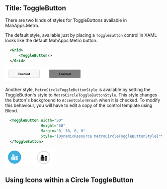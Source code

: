 Title: ToggleButton
---

There are two kinds of styles for ToggleButtons available in MahApps.Metro.

The default style, available just by placing a `ToggleButton` control in XAML looks like the default MahApps.Metro button. 

```xml
  <Grid>
      <ToggleButton/>
  </Grid>
```

![](images/toggle-button-normal.png)

Another style, `MetroCircleToggleButtonStyle` is available by setting the ToggleButton's style to `MetroCircleToggleButtonStyle`. This style changes the button's background to `AccentColorBrush` when it is checked. To modify this behaviour, you will have to edit a copy of the control template using Blend.

```xml
  <ToggleButton Width="50"
                Height="50"
                Margin="0, 10, 0, 0"
                Style="{DynamicResource MetroCircleToggleButtonStyle}">
  </ToggleButton>
```

![](images/toggle-button-circle.png)

## Using Icons within a Circle ToggleButton
